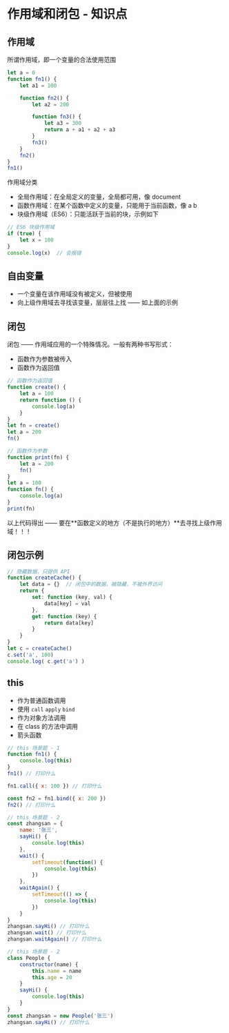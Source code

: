 # 作用域和闭包 - 知识点

## 作用域

所谓作用域，即一个变量的合法使用范围

```js
let a = 0
function fn1() {
    let a1 = 100

    function fn2() {
        let a2 = 200

        function fn3() {
            let a3 = 300
            return a + a1 + a2 + a3
        }
        fn3()
    }
    fn2()
}
fn1()
```

作用域分类

- 全局作用域：在全局定义的变量，全局都可用，像 document
- 函数作用域：在某个函数中定义的变量，只能用于当前函数，像 a b
- 块级作用域（ES6）：只能活跃于当前的块，示例如下

```js
// ES6 块级作用域
if (true) {
    let x = 100
}
console.log(x)  // 会报错
```

## 自由变量

- 一个变量在该作用域没有被定义，但被使用
- 向上级作用域去寻找该变量，层层往上找 —— 如上面的示例

## 闭包

闭包 —— 作用域应用的一个特殊情况。一般有两种书写形式：

- 函数作为参数被传入
- 函数作为返回值

```js
// 函数作为返回值
function create() {
    let a = 100
    return function () {
        console.log(a)
    }
}
let fn = create()
let a = 200
fn()

// 函数作为参数
function print(fn) {
    let a = 200
    fn()
}
let a = 100
function fn() {
    console.log(a)
}
print(fn)
```

以上代码得出 —— 要在**函数定义的地方（不是执行的地方）**去寻找上级作用域！！！

## 闭包示例

```js
// 隐藏数据，只提供 API
function createCache() {
    let data = {}  // 闭包中的数据，被隐藏，不被外界访问
    return {
        set: function (key, val) {
            data[key] = val
        },
        get: function (key) {
            return data[key]
        }
    }
}
let c = createCache()
c.set('a', 100)
console.log( c.get('a') )
```

## this

- 作为普通函数调用
- 使用 `call` `apply` `bind`
- 作为对象方法调用
- 在 class 的方法中调用
- 箭头函数

```js
// this 场景题 - 1
function fn1() {
    console.log(this)
}
fn1() // 打印什么

fn1.call({ x: 100 }) // 打印什么

const fn2 = fn1.bind({ x: 200 })
fn2() // 打印什么

// this 场景题 - 2
const zhangsan = {
    name: '张三',
    sayHi() {
        console.log(this)
    },
    wait() {
        setTimeout(function() {
            console.log(this)
        })
    },
    waitAgain() {
        setTimeout(() => {
            console.log(this)
        })
    }
}
zhangsan.sayHi() // 打印什么
zhangsan.wait() // 打印什么
zhangsan.waitAgain() // 打印什么

// this 场景题 - 2
class People {
    constructor(name) {
        this.name = name
        this.age = 20
    }
    sayHi() {
        console.log(this)
    }
}
const zhangsan = new People('张三')
zhangsan.sayHi() // 打印什么
```
